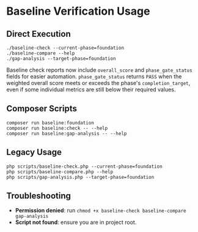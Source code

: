 # Baseline Verification Usage

## Direct Execution
```
./baseline-check --current-phase=foundation
./baseline-compare --help
./gap-analysis --target-phase=foundation
```

Baseline check reports now include `overall_score` and `phase_gate_status` fields for easier automation. `phase_gate_status`
returns `PASS` when the weighted overall score meets or exceeds the phase's `completion_target`, even if some individual
metrics are still below their required values.

## Composer Scripts
```
composer run baseline:foundation
composer run baseline:check -- --help
composer run baseline:gap-analysis -- --help
```

## Legacy Usage
```
php scripts/baseline-check.php --current-phase=foundation
php scripts/baseline-compare.php --help
php scripts/gap-analysis.php --target-phase=foundation
```

## Troubleshooting
- **Permission denied**: run `chmod +x baseline-check baseline-compare gap-analysis`
- **Script not found**: ensure you are in project root.
